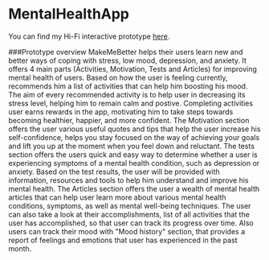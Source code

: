 # MentalHealthApp

You can find my Hi-Fi interactive prototype [here](https://www.figma.com/proto/etWMnM5KdBiGPeWyzBbwn9/Untitled?node-id=0%3A3&scaling=scale-down&page-id=0%3A1&starting-point-node-id=0%3A3).


###Prototype overview
MakeMeBetter helps their users learn new and better ways of coping with stress, low mood, depression, and anxiety. 
It offers 4 main parts (Activities, Motivation, Tests and Articles) for improving mental health of users. 
Based on how the user is feeling currently, recommends him a list of activities that can help him boosting his mood. The aim of every recommended activity is to help user in decreasing its stress level, helping him to remain calm and postive. Completing activities user earns rewards in the app, motivating him to take steps towards becoming healthier, happier, and more confident. 
The Motivation section offers the user various useful quotes and tips that help the user increase his self-confidence, helps you stay focused on the way of achieving your goals and lift you up at the moment when you feel down and reluctant. 
The tests section offers the users quick and easy way to determine whether a user is experiencing symptoms of a mental health condition, such as depression or anxiety. Based on the test results, the user will be provided with information, resources and tools to help him understand and improve his mental health.
 The Articles section offers the user a wealth of mental health articles that can help user learn more about various mental health conditions, symptoms, as well as mental well-being techniques. 
The user can also take a look at their accomplishments, list of all activities that the user has accomplished, so that user can track its progress over time. Also users can track their mood with "Mood history" section, that provides a report of feelings and emotions that user has experienced in the past month.
